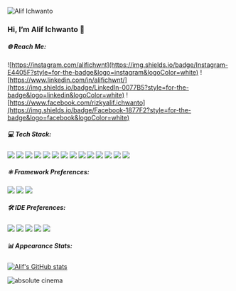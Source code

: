 ![Alif Ichwanto](img/header1.png)
### Hi, I’m Alif Ichwanto 👋

##### 🌐 Reach Me: 
![https://instagram.com/alifichwnt](https://img.shields.io/badge/Instagram-E4405F?style=for-the-badge&logo=instagram&logoColor=white)
![https://www.linkedin.com/in/alifichwnt/](https://img.shields.io/badge/LinkedIn-0077B5?style=for-the-badge&logo=linkedin&logoColor=white)
![https://www.facebook.com/rizkyalif.ichwanto](https://img.shields.io/badge/Facebook-1877F2?style=for-the-badge&logo=facebook&logoColor=white)

##### 💻 Tech Stack: 
<img src="https://img.shields.io/badge/C-00599C?style=for-the-badge&logo=c&logoColor=white" />
<img src="https://img.shields.io/badge/CSS3-1572B6?style=for-the-badge&logo=css3&logoColor=white" />
<img src="https://img.shields.io/badge/HTML5-E34F26?style=for-the-badge&logo=html5&logoColor=white" />
<img src="https://img.shields.io/badge/JavaScript-323330?style=for-the-badge&logo=javascript&logoColor=F7DF1E" />
<img src="https://img.shields.io/badge/json-5E5C5C?style=for-the-badge&logo=json&logoColor=white" />
<img src="https://img.shields.io/badge/PHP-777BB4?style=for-the-badge&logo=php&logoColor=white" />
<img src="https://img.shields.io/badge/Python-FFD43B?style=for-the-badge&logo=python&logoColor=blue" />
<img src="https://img.shields.io/badge/R-276DC3?style=for-the-badge&logo=r&logoColor=white" />
<img src="https://img.shields.io/badge/Dart-0175C2?style=for-the-badge&logo=dart&logoColor=white" />
<img src="https://img.shields.io/badge/Flutter-02569B?style=for-the-badge&logo=flutter&logoColor=white" />
<img src="https://img.shields.io/badge/MySQL-005C84?style=for-the-badge&logo=mysql&logoColor=white" />
<img src="https://img.shields.io/badge/Sqlite-003B57?style=for-the-badge&logo=sqlite&logoColor=white" />
<img src="https://img.shields.io/badge/PostgreSQL-316192?style=for-the-badge&logo=postgresql&logoColor=white" />
<img src="https://img.shields.io/badge/Tableau-E97627?style=for-the-badge&logo=Tableau&logoColor=white" />

##### ⚛️ Framework Preferences:
<img src="https://img.shields.io/badge/Laravel-FF2D20?style=for-the-badge&logo=laravel&logoColor=white" />
<img src="https://img.shields.io/badge/Bootstrap-563D7C?style=for-the-badge&logo=bootstrap&logoColor=white" />
<img src="https://img.shields.io/badge/Codeigniter-EF4223?style=for-the-badge&logo=codeigniter&logoColor=white" />

##### 🛠️ IDE Preferences:
<img src="https://img.shields.io/badge/ChatGPT-74aa9c?style=for-the-badge&logo=openai&logoColor=white" />
<img src="https://img.shields.io/badge/VSCode-0078D4?style=for-the-badge&logo=visual%20studio%20code&logoColor=white" />
<img src="https://img.shields.io/badge/RStudio-75AADB?style=for-the-badge&logo=RStudio&logoColor=white" />
<img src="https://img.shields.io/badge/Colab-F9AB00?style=for-the-badge&logo=googlecolab&color=525252" />
<img src="https://img.shields.io/badge/apache%20netbeans-1B6AC6?style=for-the-badge&logo=apache%20netbeans%20IDE&logoColor=white" />

##### 📊 Appearance Stats:
[![Alif's GitHub stats](https://github-readme-stats.vercel.app/api?username=alifichwnt&hide=contribs&show_icons=true&theme=tokyonight&include_all_commits=false)](https://github.com/alifichwnt/github-readme-stats)

![absolute cinema](https://media0.giphy.com/media/v1.Y2lkPTc5MGI3NjExejNtYTQ3MG5uenNtdmZ6NHpnenMyMWJyOG94bTJ5bDBxc3BkY2lpMSZlcD12MV9pbnRlcm5hbF9naWZfYnlfaWQmY3Q9Zw/8hWjnNSicl7W0RFxzF/giphy.gif)